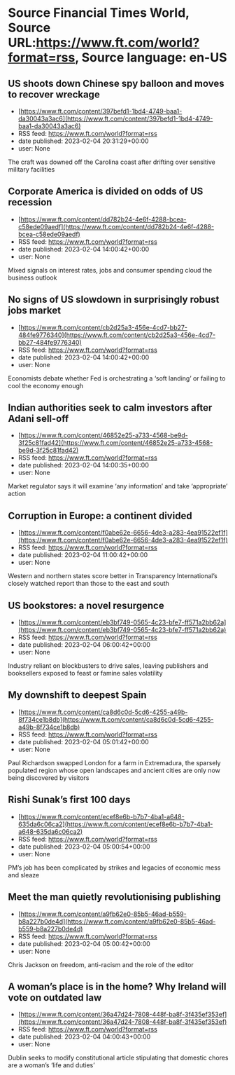 # Source Financial Times World, Source URL:https://www.ft.com/world?format=rss, Source language: en-US

## US shoots down Chinese spy balloon and moves to recover wreckage
 - [https://www.ft.com/content/397befd1-1bd4-4749-baa1-da30043a3ac6](https://www.ft.com/content/397befd1-1bd4-4749-baa1-da30043a3ac6)
 - RSS feed: https://www.ft.com/world?format=rss
 - date published: 2023-02-04 20:31:29+00:00
 - user: None

The craft was downed off the Carolina coast after drifting over sensitive military facilities

## Corporate America is divided on odds of US recession
 - [https://www.ft.com/content/dd782b24-4e6f-4288-bcea-c58ede09aedf](https://www.ft.com/content/dd782b24-4e6f-4288-bcea-c58ede09aedf)
 - RSS feed: https://www.ft.com/world?format=rss
 - date published: 2023-02-04 14:00:42+00:00
 - user: None

Mixed signals on interest rates, jobs and consumer spending cloud the business outlook

## No signs of US slowdown in surprisingly robust jobs market
 - [https://www.ft.com/content/cb2d25a3-456e-4cd7-bb27-484fe9776340](https://www.ft.com/content/cb2d25a3-456e-4cd7-bb27-484fe9776340)
 - RSS feed: https://www.ft.com/world?format=rss
 - date published: 2023-02-04 14:00:42+00:00
 - user: None

Economists debate whether Fed is orchestrating a ‘soft landing’ or failing to cool the economy enough

## Indian authorities seek to calm investors after Adani sell-off
 - [https://www.ft.com/content/46852e25-a733-4568-be9d-3f25c81fad42](https://www.ft.com/content/46852e25-a733-4568-be9d-3f25c81fad42)
 - RSS feed: https://www.ft.com/world?format=rss
 - date published: 2023-02-04 14:00:35+00:00
 - user: None

Market regulator says it will examine ‘any information’ and take ‘appropriate’ action

## Corruption in Europe: a continent divided
 - [https://www.ft.com/content/f0abe62e-6656-4de3-a283-4ea91522ef1f](https://www.ft.com/content/f0abe62e-6656-4de3-a283-4ea91522ef1f)
 - RSS feed: https://www.ft.com/world?format=rss
 - date published: 2023-02-04 11:00:42+00:00
 - user: None

Western and northern states score better in Transparency International’s closely watched report than those to the east and south

## US bookstores: a novel resurgence
 - [https://www.ft.com/content/eb3bf749-0565-4c23-bfe7-ff571a2bb62a](https://www.ft.com/content/eb3bf749-0565-4c23-bfe7-ff571a2bb62a)
 - RSS feed: https://www.ft.com/world?format=rss
 - date published: 2023-02-04 06:00:42+00:00
 - user: None

Industry reliant on blockbusters to drive sales, leaving publishers and booksellers exposed to feast or famine sales volatility

## My downshift to deepest Spain
 - [https://www.ft.com/content/ca8d6c0d-5cd6-4255-a49b-8f734ce1b8db](https://www.ft.com/content/ca8d6c0d-5cd6-4255-a49b-8f734ce1b8db)
 - RSS feed: https://www.ft.com/world?format=rss
 - date published: 2023-02-04 05:01:42+00:00
 - user: None

Paul Richardson swapped London for a farm in Extremadura, the sparsely populated region whose open landscapes and ancient cities are only now being discovered by visitors

## Rishi Sunak’s first 100 days
 - [https://www.ft.com/content/ecef8e6b-b7b7-4ba1-a648-635da6c06ca2](https://www.ft.com/content/ecef8e6b-b7b7-4ba1-a648-635da6c06ca2)
 - RSS feed: https://www.ft.com/world?format=rss
 - date published: 2023-02-04 05:00:54+00:00
 - user: None

PM’s job has been complicated by strikes and legacies of economic mess and sleaze

## Meet the man quietly revolutionising publishing
 - [https://www.ft.com/content/a9fb62e0-85b5-46ad-b559-b8a227b0de4d](https://www.ft.com/content/a9fb62e0-85b5-46ad-b559-b8a227b0de4d)
 - RSS feed: https://www.ft.com/world?format=rss
 - date published: 2023-02-04 05:00:42+00:00
 - user: None

Chris Jackson on freedom, anti-racism and the role of the editor

## A woman’s place is in the home? Why Ireland will vote on outdated law
 - [https://www.ft.com/content/36a47d24-7808-448f-ba8f-3f435ef353ef](https://www.ft.com/content/36a47d24-7808-448f-ba8f-3f435ef353ef)
 - RSS feed: https://www.ft.com/world?format=rss
 - date published: 2023-02-04 04:00:43+00:00
 - user: None

Dublin seeks to modify constitutional article stipulating that domestic chores are a woman’s ‘life and duties’

